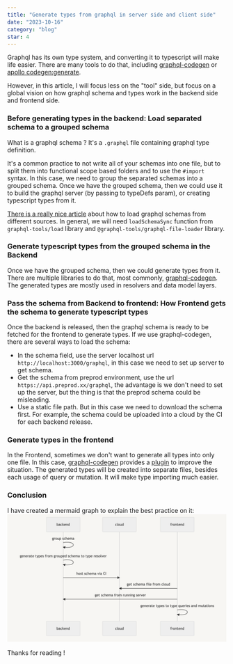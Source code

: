 ```yaml
---
title: "Generate types from graphql in server side and client side"
date: "2023-10-16"
category: "blog"
star: 4
---
```


Graphql has its own type system, and converting it to typescript will make life easier. There are many tools to do that, including [graphql-codegen](https://the-guild.dev/graphql/codegen) or [apollo codegen:generate](https://www.apollographql.com/blog/tooling/apollo-codegen/typescript-graphql-code-generator-generate-graphql-types/). 

However, in this article, I will focus less on the "tool" side, but focus on a global vision on how graphql schema and types work in the backend side and frontend side.

### Before generating types in the backend: Load separated schema to a grouped schema

What is a graphql schema ? It's a `.graphql` file containing graphql type definition.

It's a common practice to not write all of your schemas into one file, but to split them into functional scope based folders and to use the `#import` syntax. In this case, we need to group the separated schemas into a grouped schema. Once we have the grouped schema, then we could use it to build the graphql server (by passing to typeDefs param), or creating typescript types from it.

[There is a really nice article](https://the-guild.dev/graphql/tools/docs/schema-loading) about how to load graphql schemas from different sources. In general, we will need `loadSchemaSync` function from `graphql-tools/load` library and `@graphql-tools/graphql-file-loader` library.

### Generate typescript types from the grouped schema in the Backend

Once we have the grouped schema, then we could generate types from it. There are multiple libraries to do that, most commonly, [graphql-codegen](https://the-guild.dev/graphql/codegen). The generated types are mostly used in resolvers and data model layers.

### Pass the schema from Backend to frontend: How Frontend gets the schema to generate typescript types

Once the backend is released, then the graphql schema is ready to be fetched for the frontend to generate types.
If we use graphql-codegen, there are several ways to load the schema:
- In the schema field, use the server localhost url `http://localhost:3000/graphql`, in this case we need to set up server to get schema.
- Get the schema from preprod environment, use the url `https://api.preprod.xx/graphql`, the advantage is we don't need to set up the server, but the thing is that the preprod schema could be misleading.
- Use a static file path. But in this case we need to download the schema first. For example, the schema could be uploaded into a cloud by the CI for each backend release.

### Generate types in the frontend

In the Frontend, sometimes we don't want to generate all types into only one file. In this case, [graphql-codegen](https://the-guild.dev/graphql/codegen) provides a [plugin](@graphql-codegen/near-operation-file-preset) to improve the situation. The generated types will be created into separate files, besides each usage of query or mutation. It will make type importing much easier.

### Conclusion

I have created a mermaid graph to explain the best practice on it:
![](images/schema/1.png)

Thanks for reading !
